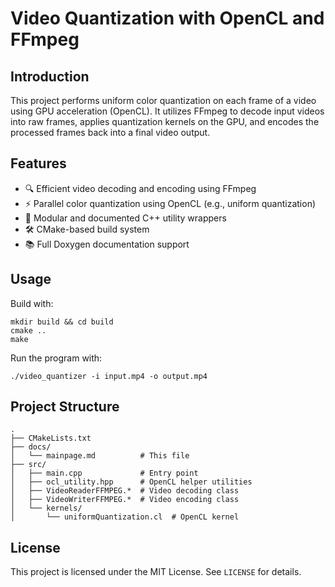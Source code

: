 
# Video Quantization with OpenCL and FFmpeg
## Introduction
This project performs uniform color quantization on each frame of a video
using GPU acceleration (OpenCL). It utilizes FFmpeg to decode input videos
into raw frames, applies quantization kernels on the GPU, and encodes the
processed frames back into a final video output.
## Features
- 🔍 Efficient video decoding and encoding using FFmpeg
- ⚡ Parallel color quantization using OpenCL (e.g., uniform quantization)
- 🧰 Modular and documented C++ utility wrappers
- 🛠 CMake-based build system
- 📚 Full Doxygen documentation support
## Usage
Build with:
```
mkdir build && cd build
cmake ..
make
```
Run the program with:
```
./video_quantizer -i input.mp4 -o output.mp4
```
## Project Structure
```
.
├── CMakeLists.txt
├── docs/
│   └── mainpage.md          # This file
├── src/
│   ├── main.cpp             # Entry point
│   ├── ocl_utility.hpp      # OpenCL helper utilities
│   ├── VideoReaderFFMPEG.*  # Video decoding class
│   ├── VideoWriterFFMPEG.*  # Video encoding class
│   └── kernels/
│       └── uniformQuantization.cl  # OpenCL kernel
```
## License
This project is licensed under the MIT License. See `LICENSE` for details.
